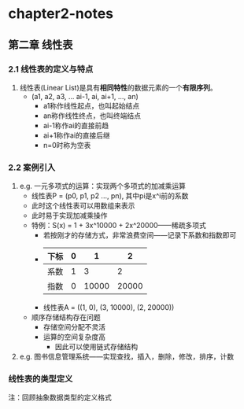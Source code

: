 # chapter2-notes
## 第二章 线性表
### 2.1 线性表的定义与特点
1. 线性表(Linear List)是具有**相同特性**的数据元素的一个**有限序列**。
   - (a1, a2, a3, ... ai-1, ai, ai+1, ..., an)
     - a1称作线性起点，也叫起始结点
     - an称作线性终点，也叫终端结点
     - ai-1称作ai的直接前趋
     - ai+1称作ai的直接后继
     - n=0时称为空表
### 2.2 案例引入
1. e.g. 一元多项式的运算：实现两个多项式的加减乘运算
   - 线性表P = (p0, p1, p2 ..., pn), 其中pi是x^i前的系数
   - 此时这个线性表可以用数组来表示
   - 此时易于实现加减乘操作
   - 特例：S(x) = 1 + 3x^10000 + 2x^20000——稀疏多项式
     - 若按刚才的存储方式，非常浪费空间——记录下系数和指数即可
     - |下标|0|1|2|
       |----|----|----|----|
       |系数|1|3|2|
       |指数|0|10000|20000|
     - 线性表A = ((1, 0), (3, 10000), (2, 20000))
   - 顺序存储结构存在问题
     - 存储空间分配不灵活
     - 运算的空间复杂度高
       - 因此可以使用链式存储结构
2. e.g. 图书信息管理系统——实现查找，插入，删除，修改，排序，计数
### 线性表的类型定义
注：回顾抽象数据类型的定义格式
